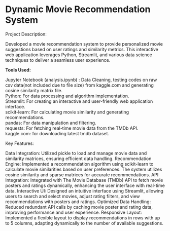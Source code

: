 # Dynamic Movie Recommendation System
Project Description:

Developed a movie recommendation system to provide personalized movie suggestions based on user ratings and similarity metrics. This interactive web application leverages Python, Streamlit, and various data science techniques to deliver a seamless user experience.

**Tools Used:**

Jupyter Notebook (analysis.ipynb) : Data Cleaning, testing codes on raw csv data(not included due to file size) from kaggle.com and generating cosine similarity matrix file.</br>
Python: For data processing and algorithm implementation.</br>
Streamlit: For creating an interactive and user-friendly web application interface.</br>
scikit-learn: For calculating movie similarity and generating recommendations.</br>
pandas: For data manipulation and filtering.</br>
requests: For fetching real-time movie data from the TMDb API.</br>
kaggle.com: for downloading latest tmdb dataset.</br>

Key Features:

Data Integration: Utilized pickle to load and manage movie data and similarity matrices, ensuring efficient data handling.
Recommendation Engine: Implemented a recommendation algorithm using scikit-learn to calculate movie similarities based on user preferences. The system utilizes cosine similarity and sparse matrices for accurate recommendations.
API Integration: Integrated with The Movie Database (TMDb) API to fetch movie posters and ratings dynamically, enhancing the user interface with real-time data.
Interactive UI: Designed an intuitive interface using Streamlit, allowing users to search and select movies, adjust rating filters, and view recommendations with posters and ratings.
Optimized Data Handling: Reduced redundant API calls by caching movie poster and rating data, improving performance and user experience.
Responsive Layout: Implemented a flexible layout to display recommendations in rows with up to 5 columns, adapting dynamically to the number of available suggestions.


